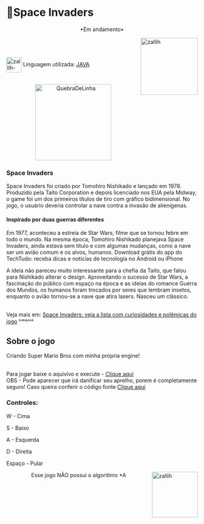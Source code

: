 # 👾Space Invaders

<p align="middle">•Em andamento•</p>

<img align="right" alt="zallih" width="150" src="https://media.discordapp.net/attachments/783761333358166056/872618413040730133/WhatsApp_Image_2021-08-04_at_19.42.37.jpeg?width=370&height=370">
  <br><br>
<div style="display: inline_block"><br>
 
  <img align="center" alt="zallih-JAVA" height="40" width="40" src="https://cdn.jsdelivr.net/gh/devicons/devicon/icons/java/java-original.svg">
  Linguagem utilizada: <a href="https://www.java.com/">JAVA</a><br><br>


  <p align="middle">
  <img width="200" alt="QuebraDeLinha" src="https://media.discordapp.net/attachments/783761333358166056/875852044928425984/divider-2461548_640.png">
  </p>
  
  <h3>Space Invaders</h3>
Space Invaders foi criado por Tomohiro Nishikado e lançado em 1978. Produzido pela Taito Corporation e depois licenciado nos EUA pela Midway, o game foi um dos primeiros títulos de tiro com gráfico bidimensional. No jogo, o usuário deveria controlar a nave contra a invasão de alienígenas.
  
  
  <h4>Inspirado por duas guerras diferentes</h4>

  Em 1977, aconteceu a estreia de Star Wars, filme que se tornou febre em todo o mundo. Na mesma época, Tomohiro Nishikado planejava Space Invaders, ainda estava sem título e com algumas mudanças, como a nave ser um avião comum e os alvos, humanos.
Download grátis do app do TechTudo: receba dicas e notícias de tecnologia no Android ou iPhone

  
  A ideia não pareceu muito interessante para a chefia da Taito, que falou para Nishikado alterar o design. Aproveitando o sucesso de Star Wars, a fascinação do público com espaço na época e as ideias do romance Guerra dos Mundos, os humanos foram trocados por seres que lembram insetos, enquanto o avião tornou-se a nave que atira lasers. Nasceu um clássico.
  <br><br>
  
  Veja mais em: <a href ="https://www.techtudo.com.br/noticias/2016/03/space-invaders-veja-lista-com-curiosidades-e-polemicas-do-jogo.ghtml">Space Invaders: veja a lista com curiosidades e polêmicas do jogo</a> ᶜʳᵉᵈᶦᵗᵒˢ
  <p align="middle">
    
<div>
  <h2>Sobre o jogo</h2>
  
  Criando Super Mario Bros com minha própria engine!
   <br><br>

  Para jogar baixe o aquivivo e execute - <a href="">Clique aqui </a>
  <br>
  OBS - Pode aparecer que irá danificar seu aprelho, porem é completamente seguro! Caso queira conferir o código fonte <a href=""> Clique aqui </a>

  <h3>Controles:</h3>
  
  W - Cima
  
  S - Baixo 
  
  A - Esquerda
  
  D - Direita
  
  Espaço - Pular
</div>

  <img align="right" alt="zallih" width="120" src="https://cdn.discordapp.com/attachments/882354770709479427/885547375156944906/my-octocat-1631200526625.png">
 <p align="middle">  Esse jogo NÃO possui o algoritimo *A</p>

